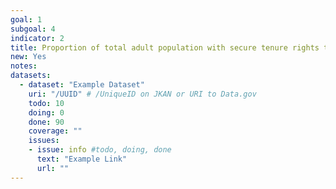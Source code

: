 ```yaml
---
goal: 1
subgoal: 4
indicator: 2
title: Proportion of total adult population with secure tenure rights to land, with legally recognized documentation and who perceive their rights to land as secure, by sex and by type of tenure
new: Yes
notes:
datasets:
  - dataset: "Example Dataset"
    uri: "/UUID" # /UniqueID on JKAN or URI to Data.gov
    todo: 10
    doing: 0
    done: 90
    coverage: ""
    issues:
    - issue: info #todo, doing, done
      text: "Example Link"
      url: ""
---
```

